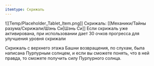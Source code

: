 ```yaml
---
itemtype: Скрижаль
---
```

![[Temp/Placeholder_Tablet_Item.png]]
Скрижаль: [[Механики/Тайны разума/Скрижали/Шэнь Си|Шэнь Си]]
Если скрижаль уже активирована, при использовании дает 30 очков прогресса для улучшения уровня скрижали

Скрижаль с верхнего этажа Башни возвращения, по слухам, была написана Пурпурным солнцем, и если вы сможете понять, что в ней правда, то сможете получить силу Пурпурного солнца.
